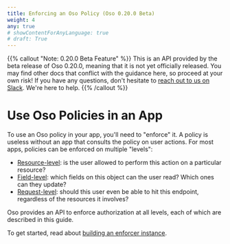 ```yaml
---
title: Enforcing an Oso Policy (Oso 0.20.0 Beta)
weight: 4
any: true
# showContentForAnyLanguage: true
# draft: True
---
```


{{% callout "Note: 0.20.0 Beta Feature" %}}
  This is an API provided by the beta release of Oso 0.20.0, meaning that it is
  not yet officially released. You may find other docs that conflict with the
  guidance here, so proceed at your own risk! If you have any questions, don't
  hesitate to [reach out to us on Slack](https://join-slack.osohq.com). We're
  here to help.
{{% /callout %}}

<div class="pb-10"></div>

# Use Oso Policies in an App

To use an Oso policy in your app, you'll need to "enforce" it. A policy is
useless without an app that consults the policy on user actions. For most apps,
policies can be enforced on multiple "levels":
  - [Resource-level](resource.html): is the user allowed to perform this action on a particular resource?
  - [Field-level](field.html): which fields on this object can the user read? Which ones can they update?
  - [Request-level](request.html): should this user even be able to hit this endpoint, regardless of the resources it involves?
  <!-- - [Query-level](query.html): fetch all the resources that the user has access to. -->

Oso provides an API to enforce authorization at all levels, each of which are
described in this guide.

To get started, read about [building an enforcer instance](enforcer.html).
